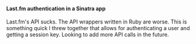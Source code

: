 #### Last.fm authentication in a Sinatra app

Last.fm's API sucks. The API wrappers written in Ruby are worse. This is something quick I threw together that allows for authenticating a user and getting a session key. Looking to add more API calls in the future.